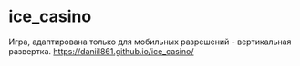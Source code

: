 # ice_casino
Игра, адаптирована только для мобильных разрешений - вертикальная развертка.
https://daniil861.github.io/ice_casino/
